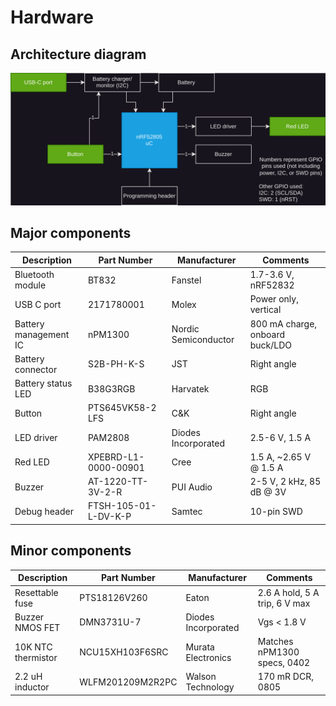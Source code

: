 # Hardware

## Architecture diagram
![HW architecture diagram](/docs/DWG_HW-Architecture.svg)

## Major components
| Description           | Part Number           | Manufacturer          | Comments                          |
| --------------------- | --------------------- | --------------------- | --------------------------------- |
| Bluetooth module      | BT832                 | Fanstel               | 1.7-3.6 V, nRF52832               |
| USB C port            | 2171780001            | Molex                 | Power only, vertical              |
| Battery management IC | nPM1300               | Nordic Semiconductor  | 800 mA charge, onboard buck/LDO   |
| Battery connector     | S2B-PH-K-S            | JST                   | Right angle                       |
| Battery status LED    | B38G3RGB              | Harvatek              | RGB                               |
| Button                | PTS645VK58-2 LFS      | C&K                   | Right angle                       |
| LED driver            | PAM2808               | Diodes Incorporated   | 2.5-6 V, 1.5 A                    |
| Red LED               | XPEBRD-L1-0000-00901  | Cree                  | 1.5 A, ~2.65 V @ 1.5 A            |
| Buzzer                | AT-1220-TT-3V-2-R     | PUI Audio             | 2-5 V, 2 kHz, 85 dB @ 3V          |
| Debug header          | FTSH-105-01-L-DV-K-P  | Samtec                | 10-pin SWD                        |

## Minor components
| Description           | Part Number           | Manufacturer          | Comments                          |
| --------------------- | --------------------- | --------------------- | --------------------------------- |
| Resettable fuse       | PTS18126V260          | Eaton                 | 2.6 A hold, 5 A trip, 6 V max     |
| Buzzer NMOS FET       | DMN3731U-7            | Diodes Incorporated   | Vgs < 1.8 V                       |
| 10K NTC thermistor    | NCU15XH103F6SRC       | Murata Electronics    | Matches nPM1300 specs, 0402       |
| 2.2 uH inductor       | WLFM201209M2R2PC      | Walson Technology     | 170 mR DCR, 0805                  |